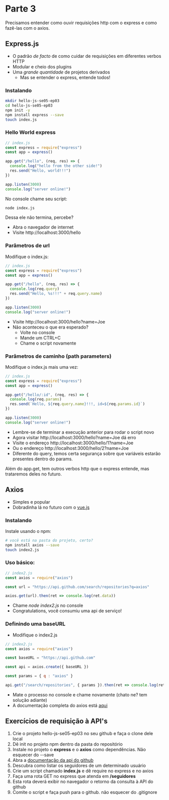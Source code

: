 # Parte 3

Precisamos entender como ouvir requisições http com o express e como 
fazê-las com o axios.

## Express.js

- O padrão *de facto* de como cuidar de requisições em diferentes verbos HTTP
- Modular e cheio dos plugins
- Uma *grande quantidade* de projetos derivados
  - Mas se entender o express, entende todos!

### Instalando

```bash
mkdir hello-js-se05-ep03
cd hello-js-se05-ep03
npm init -y
npm install express --save
touch index.js  
```

### Hello World express

```javascript
// index.js
const express = require("express")
const app = express()

app.get("/hello", (req, res) => {
  console.log("hello from the other side!")
  res.send("Hello, world!!!")
})

app.listen(3000)
console.log("server online!")
```

No console chame seu script:

```bash
node index.js
```

Dessa ele não termina, percebe?

- Abra o navegador de internet
- Visite http://localhost:3000/hello

### Parâmetros de url

Modifique o index.js:

```javascript
// index.js
const express = require("express")
const app = express()

app.get("/hello", (req, res) => {
  console.log(req.query)
  res.send("Hello, %s!!!" + req.query.name)
})

app.listen(3000)
console.log("server online!")
```

- Visite http://localhost:3000/hello?name=Joe
- Não aconteceu o que era esperado?
  - Volte no console
  - Mande um CTRL+C
  - Chame o script novamente

### Parâmetros de caminho (path parameters)

Modifique o index.js mais uma vez:

```javascript
// index.js
const express = require("express")
const app = express()

app.get("/hello/:id", (req, res) => {
  console.log(req.params)
  res.send(`Hello, ${req.query.name}!!!, id=${req.params.id}`)
})

app.listen(3000)
console.log("server online!")
```

- Lembre-se de terminar a execução anterior para rodar o script novo
- Agora visitar http://localhost:3000/hello?name=Joe dá erro
- Visite o endereço http://localhost:3000/hello/1?name=Joe
- Ou o endereço http://localhost:3000/hello/2?name=Joe
- Diferente do query, temos certa segurança sobre que variáveis estarão 
  presentes dentro do params.

Além do app.get, tem outros verbos http que o express entende, mas trataremos 
deles no futuro.

## Axios

- Simples e popular
- Dobradinha lá no futuro com o [vue.js](https://vuejs.org/) 

### Instalando

Instale usando o npm:

```bash
# você está na pasta do projeto, certo?
npm install axios --save 
touch index2.js
```

### Uso básico:

```javascript
// index2.js
const axios = require("axios")

const url = "https://api.github.com/search/repositories?q=axios"

axios.get(url).then(ret => console.log(ret.data))
```

- Chame *node index2.js* no console
- Congratulations, você consumiu uma api de serviço!

### Definindo uma baseURL

- Modifique o index2.js

```javascript
// index2.js
const axios = require("axios")

const baseURL = "https://api.github.com"

const api = axios.create({ baseURL })

const params = { q : "axios" }

api.get("/search/repositories", { params }).then(ret => console.log(ret.data))
```

- Mate o processo no console e chame novamente (chato ne? tem solução adiante)
- A documentação completa do axios está [aqui](https://github.com/axios/axios)

## Exercícios de requisição à API's

1. Crie o projeto hello-js-se05-ep03 no seu github e faça o clone dele local
2. Dê init no projeto npm dentro da pasta do repositório
3. Instale no projeto o **express** e o **axios** como dependências. 
   Não esquecer do --save
4. Abra a [documentação da api do github](https://developer.github.com/v3/)
5. Descubra como listar os seguidores de um determinado usuário
6. Crie um script chamado **index.js** e dê require no express e no axios
7. Faça uma rota GET no express que atenda em **/seguidores**
8. Esta rota deverá exibir no navegador o retorno da consulta à API do github
9. Comite o script e faça push para o github. não esquecer do .gitignore
